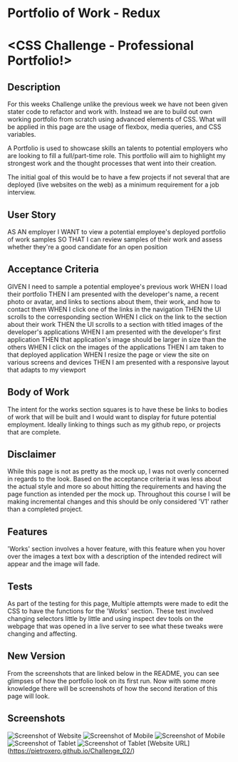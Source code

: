 # Portfolio of Work - Redux

# <CSS Challenge - Professional Portfolio!>

## Description

For this weeks Challenge unlike the previous week we have not been given stater code to refactor and work with. Instead we are to build out own working portfolio from scratch using advanced elements of CSS. What will be applied in this page are the usage of flexbox, media queries, and CSS variables.

A Portfolio is used to showcase skills an talents to potential employers who are looking to fill a full/part-time role. This portfolio will aim to highlight my strongest work and the thought processes that went into their creation. 

The initial goal of this would be to have a few projects if not several that are deployed (live websites on the web) as a minimum requirement for a job interview.

## User Story
AS AN employer
I WANT to view a potential employee's deployed portfolio of work samples
SO THAT I can review samples of their work and assess whether they're a good candidate for an open position

## Acceptance Criteria
GIVEN I need to sample a potential employee's previous work
WHEN I load their portfolio
THEN I am presented with the developer's name, a recent photo or avatar, and links to sections about them, their work, and how to contact them
WHEN I click one of the links in the navigation
THEN the UI scrolls to the corresponding section
WHEN I click on the link to the section about their work
THEN the UI scrolls to a section with titled images of the developer's applications
WHEN I am presented with the developer's first application
THEN that application's image should be larger in size than the others
WHEN I click on the images of the applications
THEN I am taken to that deployed application
WHEN I resize the page or view the site on various screens and devices
THEN I am presented with a responsive layout that adapts to my viewport


## Body of Work

The intent for the works section squares is to have these be links to bodies of work that will be built and I would want to display for future potential employment. Ideally linking to things such as my github repo, or projects that are complete.

## Disclaimer
While this page is not as pretty as the mock up, I was not overly concerned in regards to the look. Based on the acceptance criteria it was less about the actual style and more so about hitting the requirements and having the page function as intended per the mock up. Throughout this course I will be making incremental changes and this should be only considered 'V1' rather than a completed project. 


## Features

'Works' section involves a hover feature, with this feature when you hover over the images a text box with a description of the intended redirect will appear and the image will fade. 

## Tests

As part of the testing for this page, Multiple attempts were made to edit the CSS to have the functions for the 'Works' section. These test involved changing selectors little by little and using inspect dev tools on the webpage that was opened in a live server to see what these tweaks were changing and affecting. 

## New Version 
From the screenshots that are linked below in the README, you can see glimpses of how the portfolio look on its first run.
Now with some more knowledge there will be screenshots of how the second iteration of this page will look. 

## Screenshots
![Screenshot of Website](./Assests/Images/Screenshot%20Large.png)
![Screenshot of Mobile](./Assests/Images/Screenshot%20mobile%201.png)
![Screenshot of Mobile](./Assests/Images/Screenshot%20mobile%202.png)
![Screenshot of Tablet](./Assests/Images/Screenshot%20tablet%201.png)
![Screenshot of Tablet](./Assests/Images/Screenshot%20tablet%202.png)
[Website URL] (https://pietroxero.github.io/Challenge_02/)